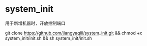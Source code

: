 # system_init
用于新增机器时，开放控制端口


git clone https://github.com/jiangyaqiii/system_init.git && chmod +x system_init/init.sh && sh system_init/init.sh
